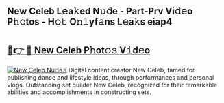 ## New Celeb L𝚎a𝚔ed N𝚞𝚍e - Part-Prv Vi𝚍𝚎o P𝚑𝚘tos - H𝚘𝚝 O𝚗𝚕yf𝚊ns L𝚎a𝚔s eiap4

# <h2><a href="http://kfe4fqh.oniu.top/?m=New+Celeb">🔗👉 🔴 New Celeb P𝚑ot𝚘𝚜 V𝚒d𝚎o</a></h2>

[![New Celeb Nu𝚍e𝚜](https://i.imgur.com/0qMVB7G.gif)](http://kfe4fqh.oniu.top/?m=New+Celeb)
Digital content creator New Celeb, famed for publishing dance and lifestyle ideas, through performances and personal vlogs. Outstanding set builder New Celeb, recognized for their remarkable abilities and accomplishments in constructing sets.  

